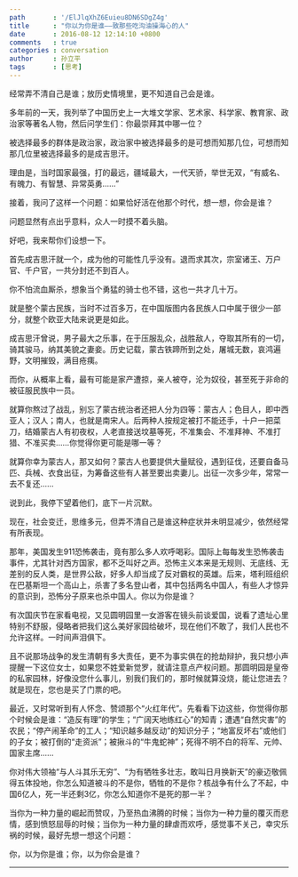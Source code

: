 ```yaml
---
path       : '/ElJlqXhZ6Euieu8DN6SDgZ4g'
title      : "你以为你是谁——致那些吃沟油操海心的人"
date       : 2016-08-12 12:14:10 +0800
comments   : true
categories : conversation
author     : 孙立平
tags       : [思考]
---
```


经常弄不清自己是谁；放历史情境里，更不知道自己会是谁。

多年前的一天，我列举了中国历史上一大堆文学家、艺术家、科学家、教育家、政治家等著名人物，然后问学生们：你最崇拜其中哪一位？

被选择最多的群体是政治家，政治家中被选择最多的是可想而知那几位，可想而知那几位里被选择最多的是成吉思汗。

理由是，当时国家最强，打的最远，疆域最大，一代天骄，举世无双，“有威名、有魄力、有智慧、异常英勇……”

<!--more-->

接着，我问了这样一个问题：如果恰好活在他那个时代，想一想，你会是谁？

问题显然有点出乎意料，众人一时摸不着头脑。

好吧，我来帮你们设想一下。

首先成吉思汗就一个，成为他的可能性几乎没有。退而求其次，宗室诸王、万户官、千户官，一共分封还不到百人。

你不怕流血厮杀，想象当个勇猛的骑士也不错，这也一共才几十万。

就是整个蒙古民族，当时不过百多万，在中国版图内各民族人口中属于很少一部分，就整个欧亚大陆来说更是如此。

成吉思汗曾说，男子最大之乐事，在于压服乱众，战胜敌人，夺取其所有的一切，骑其骏马，纳其美貌之妻妾。历史记载，蒙古铁蹄所到之处，屠城无数，哀鸿遍野，文明摧毁，满目疮痍。

而你，从概率上看，最有可能是家产遭掠，亲人被夺，沦为奴役，甚至死于非命的被征服民族中一员。

就算你熬过了战乱，别忘了蒙古统治者还把人分为四等：蒙古人；色目人，即中西亚人；汉人；南人，也就是南宋人。后两种人按规定被打不能还手，十户一把菜刀，结婚蒙古人有初夜权，人老直接送坟墓等死，不准集会、不准拜神、不准打猎、不准买卖……你觉得你更可能是哪一等？

就算你幸为蒙古人，那又如何？蒙古人也要提供大量赋役，遇到征伐，还要自备马匹、兵械、衣食出征，为筹备这些有人甚至要出卖妻儿。出征一次多少年，常常一去不复还……

说到此，我停下望着他们，底下一片沉默。

现在，社会变迁，思维多元，但弄不清自己是谁这种症状并未明显减少，依然经常有所表现。

那年，美国发生911恐怖袭击，竟有那么多人欢呼喝彩。国际上每每发生恐怖袭击事件，尤其针对西方国家，都不乏叫好之声。恐怖主义本来是无规则、无底线、无差别的反人类，是世界公敌，好多人却当成了反对霸权的英雄。后来，塔利班组织在巴基斯坦一个高山上，杀害了多名登山者，其中包括两名中国人，有些人才惊异的意识到，恐怖分子原来也杀中国人。你以为你是谁？

有次国庆节在家看电视，又见圆明园里一女游客在镜头前谈爱国，说看了遗址心里特别不舒服，侵略者把我们这么美好家园给破坏，现在他们不敢了，我们人民也不允许这样。一时间声泪俱下。

且不说那场战争的发生清朝有多大责任，更不为事实俱在的抢劫辩护，我只想小声提醒一下这位女士，如果您不姓爱新觉罗，就请注意点产权问题。那圆明园是皇帝的私家园林，好像没您什么事儿，别我们我们的，那时候就算没烧，能让您进去？就是现在，您也是买了门票的吧。

最近，又时常听到有人怀念、赞颂那个“火红年代”。先看看下边这些，你觉得你那个时候会是谁：“造反有理”的学生；“广阔天地练红心”的知青；遭遇“自然灾害”的农民；“停产闹革命”的工人；“知识越多越反动”的知识分子；“地富反坏右”或他们的子女；被打倒的“走资派”；被揪斗的“牛鬼蛇神”；死得不明不白的将军、元帅、国家主席……

你对伟大领袖“与人斗其乐无穷”、“为有牺牲多壮志，敢叫日月换新天”的豪迈敬佩得五体投地，你怎么知道被斗的不是你，牺牲的不是你？核战争有什么了不起，中国6亿人，死一半还剩3亿，你怎么知道你不是死的那一半？

当你为一种力量的崛起而赞叹，乃至热血沸腾的时候；当你为一种力量的覆灭而悲情，感到愤怒屈辱的时候；当你为一种力量的肆虐而欢呼，感觉事不关己，幸灾乐祸的时候，最好先想一想这个问题：

你，以为你是谁；你，以为你会是谁？

***
